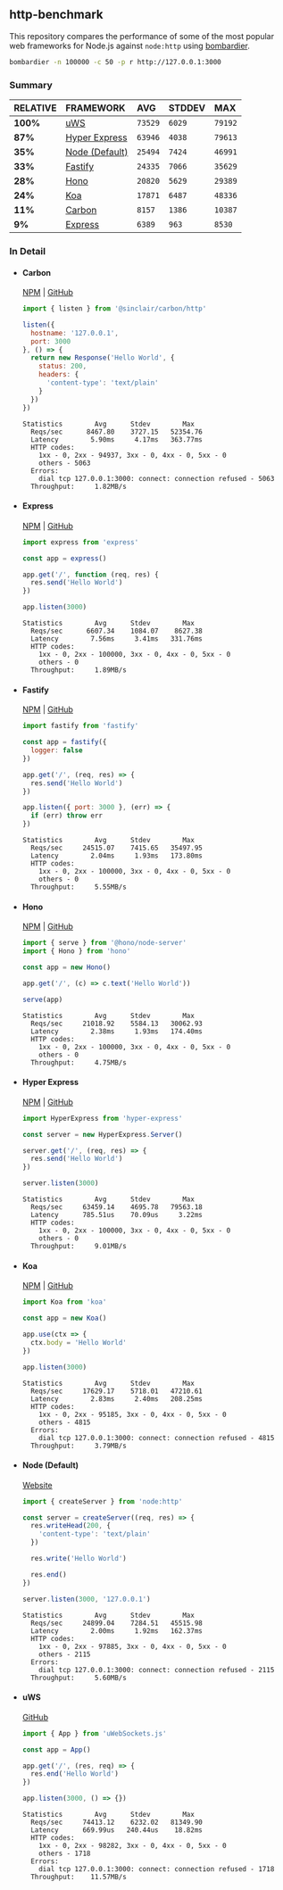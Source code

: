 ## http-benchmark

This repository compares the performance of some of the most popular web frameworks for Node.js against `node:http` using [bombardier](https://github.com/codesenberg/bombardier).

```bash
bombardier -n 100000 -c 50 -p r http://127.0.0.1:3000
```

### Summary

| RELATIVE | FRAMEWORK | AVG | STDDEV | MAX |
| :--- | :--- | :--- | :--- | :--- |
| **100%** | [uWS](#uws) | `73529` | `6029` | `79192` |
| **87%** | [Hyper Express](#hyper-express) | `63946` | `4038` | `79613` |
| **35%** | [Node (Default)](#node-default) | `25494` | `7424` | `46991` |
| **33%** | [Fastify](#fastify) | `24335` | `7066` | `35629` |
| **28%** | [Hono](#hono) | `20820` | `5629` | `29389` |
| **24%** | [Koa](#koa) | `17871` | `6487` | `48336` |
| **11%** | [Carbon](#carbon) | `8157` | `1386` | `10387` |
| **9%** | [Express](#express) | `6389` | `963` | `8530` |


### In Detail

- #### Carbon
  [NPM](https://npmjs.com/@sinclair/carbon) | [GitHub](https://github.com/sinclairzx81/carbon)
  ```js
  import { listen } from '@sinclair/carbon/http'

  listen({
    hostname: '127.0.0.1',
    port: 3000
  }, () => {
    return new Response('Hello World', {
      status: 200,
      headers: {
        'content-type': 'text/plain'
      }
    })
  })
  ```

  ```
  Statistics        Avg      Stdev        Max
    Reqs/sec      8467.80    3727.15   52354.76
    Latency        5.90ms     4.17ms   363.77ms
    HTTP codes:
      1xx - 0, 2xx - 94937, 3xx - 0, 4xx - 0, 5xx - 0
      others - 5063
    Errors:
      dial tcp 127.0.0.1:3000: connect: connection refused - 5063
    Throughput:     1.82MB/s
  ```

- #### Express
  [NPM](https://npmjs.com/express) | [GitHub](https://github.com/expressjs/express)
  ```js
  import express from 'express'

  const app = express()

  app.get('/', function (req, res) {
    res.send('Hello World')
  })

  app.listen(3000)
  ```

  ```
  Statistics        Avg      Stdev        Max
    Reqs/sec      6607.34    1084.07    8627.38
    Latency        7.56ms     3.41ms   331.76ms
    HTTP codes:
      1xx - 0, 2xx - 100000, 3xx - 0, 4xx - 0, 5xx - 0
      others - 0
    Throughput:     1.89MB/s
  ```

- #### Fastify
  [NPM](https://npmjs.com/fastify) | [GitHub](https://github.com/fastify/fastify)
  ```js
  import fastify from 'fastify'

  const app = fastify({
    logger: false
  })

  app.get('/', (req, res) => {
    res.send('Hello World')
  })

  app.listen({ port: 3000 }, (err) => {
    if (err) throw err
  })
  ```

  ```
  Statistics        Avg      Stdev        Max
    Reqs/sec     24515.07    7415.65   35497.95
    Latency        2.04ms     1.93ms   173.80ms
    HTTP codes:
      1xx - 0, 2xx - 100000, 3xx - 0, 4xx - 0, 5xx - 0
      others - 0
    Throughput:     5.55MB/s
  ```

- #### Hono
  [NPM](https://npmjs.com/hono) | [GitHub](https://github.com/honojs/hono)
  ```js
  import { serve } from '@hono/node-server'
  import { Hono } from 'hono'

  const app = new Hono()

  app.get('/', (c) => c.text('Hello World'))

  serve(app)
  ```

  ```
  Statistics        Avg      Stdev        Max
    Reqs/sec     21018.92    5584.13   30062.93
    Latency        2.38ms     1.93ms   174.40ms
    HTTP codes:
      1xx - 0, 2xx - 100000, 3xx - 0, 4xx - 0, 5xx - 0
      others - 0
    Throughput:     4.75MB/s
  ```

- #### Hyper Express
  [NPM](https://npmjs.com/hyper-express) | [GitHub](https://github.com/kartikk221/hyper-express)
  ```js
  import HyperExpress from 'hyper-express'

  const server = new HyperExpress.Server()

  server.get('/', (req, res) => {
    res.send('Hello World')
  })

  server.listen(3000)
  ```

  ```
  Statistics        Avg      Stdev        Max
    Reqs/sec     63459.14    4695.78   79563.18
    Latency      785.51us    70.09us     3.22ms
    HTTP codes:
      1xx - 0, 2xx - 100000, 3xx - 0, 4xx - 0, 5xx - 0
      others - 0
    Throughput:     9.01MB/s
  ```

- #### Koa
  [NPM](https://npmjs.com/koa) | [GitHub](https://github.com/koajs/koa)
  ```js
  import Koa from 'koa'

  const app = new Koa()

  app.use(ctx => {
    ctx.body = 'Hello World'
  })

  app.listen(3000)
  ```

  ```
  Statistics        Avg      Stdev        Max
    Reqs/sec     17629.17    5718.01   47210.61
    Latency        2.83ms     2.40ms   208.25ms
    HTTP codes:
      1xx - 0, 2xx - 95185, 3xx - 0, 4xx - 0, 5xx - 0
      others - 4815
    Errors:
      dial tcp 127.0.0.1:3000: connect: connection refused - 4815
    Throughput:     3.79MB/s
  ```

- #### Node (Default)
  [Website](https://nodejs.org/api/http.html)
  ```js
  import { createServer } from 'node:http'

  const server = createServer((req, res) => {
    res.writeHead(200, {
      'content-type': 'text/plain'
    })

    res.write('Hello World')

    res.end()
  })

  server.listen(3000, '127.0.0.1')
  ```

  ```
  Statistics        Avg      Stdev        Max
    Reqs/sec     24899.04    7284.51   45515.98
    Latency        2.00ms     1.92ms   162.37ms
    HTTP codes:
      1xx - 0, 2xx - 97885, 3xx - 0, 4xx - 0, 5xx - 0
      others - 2115
    Errors:
      dial tcp 127.0.0.1:3000: connect: connection refused - 2115
    Throughput:     5.60MB/s
  ```

- #### uWS
  [GitHub](https://github.com/uNetworking/uWebSockets.js)
  ```js
  import { App } from 'uWebSockets.js'

  const app = App()

  app.get('/', (res, req) => {
    res.end('Hello World')
  })

  app.listen(3000, () => {})
  ```

  ```
  Statistics        Avg      Stdev        Max
    Reqs/sec     74413.12    6232.02   81349.90
    Latency      669.99us   240.44us    18.82ms
    HTTP codes:
      1xx - 0, 2xx - 98282, 3xx - 0, 4xx - 0, 5xx - 0
      others - 1718
    Errors:
      dial tcp 127.0.0.1:3000: connect: connection refused - 1718
    Throughput:    11.57MB/s
  ```


